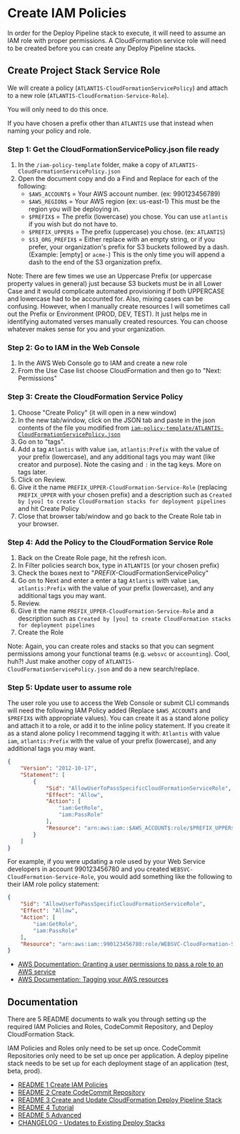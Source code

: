 # Create IAM Policies

In order for the Deploy Pipeline stack to execute, it will need to assume an IAM role with proper permissions. A CloudFormation service role will need to be created before you can create any Deploy Pipeline stacks.

## Create Project Stack Service Role

We will create a policy (`ATLANTIS-CloudFormationServicePolicy`) and attach to a new role (`ATLANTIS-CloudFormation-Service-Role`).

You will only need to do this once.

If you have chosen a prefix other than `ATLANTIS` use that instead when naming your policy and role.

### Step 1: Get the CloudFormationServicePolicy.json file ready

1. In the `/iam-policy-template` folder, make a copy of `ATLANTIS-CloudFormationServicePolicy.json`
2. Open the document copy and do a Find and Replace for each of the following:
   - `$AWS_ACCOUNT$` = Your AWS account number. (ex: 990123456789)
   - `$AWS_REGION$` = Your AWS region (ex: us-east-1) This must be the region you will be deploying in.
   - `$PREFIX$` = The prefix (lowercase) you chose. You can use `atlantis` if you wish but do not have to.
   - `$PREFIX_UPPER$` = The prefix (uppercase) you chose. (ex: `ATLANTIS`)
   - `$S3_ORG_PREFIX$` = Either replace with an empty string, or if you prefer, your organization's prefix for S3 buckets followed by a dash. (Example: [empty] or `acme-`) This is the only time you will append a dash to the end of the S3 organization prefix.

Note: There are few times we use an Uppercase Prefix (or uppercase property values in general) just because S3 buckets must be in all Lower Case and it would complicate automated provisioning if both UPPERCASE and lowercase had to be accounted for. Also, mixing cases can be confusing. However, when I manually create resources I will sometimes call out the Prefix or Environment (PROD, DEV, TEST). It just helps me in identifying automated verses manually created resources. You can choose whatever makes sense for you and your organization.

### Step 2: Go to IAM in the Web Console

1. In the AWS Web Console go to IAM and create a new role
2. From the Use Case list choose CloudFormation and then go to "Next: Permissions"

### Step 3: Create the CloudFormation Service Policy

1. Choose "Create Policy" (it will open in a new window)
2. In the new tab/window, click on the JSON tab and paste in the json contents of the file you modified from [`iam-policy-template/ATLANTIS-CloudFormationServicePolicy.json`](iam-policy-template/ATLANTIS-CloudFormationServicePolicy.json)
3. Go on to "tags".
4. Add a tag `Atlantis` with value `iam`, `atlantis:Prefix` with the value of your prefix (lowercase), and any additional tags you may want (like creator and purpose). Note the casing and `:` in the tag keys. More on tags later.
5. Click on Review.
6. Give it the name `PREFIX_UPPER-CloudFormation-Service-Role` (replacing `PREFIX_UPPER` with your chosen prefix) and a description such as `Created by [you] to create CloudFormation stacks for deployment pipelines` and hit Create Policy
7. Close that browser tab/window and go back to the Create Role tab in your browser.

### Step 4: Add the Policy to the CloudFormation Service Role

1. Back on the Create Role page, hit the refresh icon.
2. In Filter policies search box, type in `ATLANTIS` (or your chosen prefix)
3. Check the boxes next to "_PREFIX_-CloudFormationServicePolicy"
4. Go on to Next and enter a enter a tag `Atlantis` with value `iam`, `atlantis:Prefix` with the value of your prefix (lowercase), and any additional tags you may want.
5. Review.
6. Give it the name `PREFIX_UPPER-CloudFormation-Service-Role` and a description such as `Created by [you] to create CloudFormation stacks for deployment pipelines`
7. Create the Role

Note: Again, you can create roles and stacks so that you can segment permissions among your functional teams (e.g. `websvc` or `accounting`). Cool, huh?! Just make another copy of `ATLANTIS-CloudFormationServicePolicy.json` and do a new search/replace.

### Step 5: Update user to assume role

The user role you use to access the Web Console or submit CLI commands will need the following IAM Policy added (Replace `$AWS_ACCOUNT$` and `$PREFIX$` with appropriate values). You can create it as a stand alone policy and attach it to a role, or add it to the inline policy statement. If you create it as a stand alone policy I recommend tagging it with: `Atlantis` with value `iam`, `atlantis:Prefix` with the value of your prefix (lowercase), and any additional tags you may want.

```JSON
{
    "Version": "2012-10-17",
    "Statement": [
        {
            "Sid": "AllowUserToPassSpecificCloudFormationServiceRole",
            "Effect": "Allow",
            "Action": [
                "iam:GetRole",
                "iam:PassRole" 
            ],
            "Resource": "arn:aws:iam::$AWS_ACCOUNT$:role/$PREFIX_UPPER$-CloudFormation-Service-Role"
        }
    ]
}
```

For example, if you were updating a role used by your Web Service developers in account 990123456780 and you created `WEBSVC-CloudFormation-Service-Role`, you would add something like the following to their IAM role policy statement:

```JSON
{
    "Sid": "AllowUserToPassSpecificCloudFormationServiceRole",
    "Effect": "Allow",
    "Action": [
        "iam:GetRole",
        "iam:PassRole" 
    ],
    "Resource": "arn:aws:iam::990123456780:role/WEBSVC-CloudFormation-Service-Role"
}
```

- [AWS Documentation: Granting a user permissions to pass a role to an AWS service](https://docs.aws.amazon.com/IAM/latest/UserGuide/id_roles_use_passrole.html)
- [AWS Documentation: Tagging your AWS resources](https://docs.aws.amazon.com/tag-editor/latest/userguide/tagging.html)

## Documentation

There are 5 README documents to walk you through setting up the required IAM Policies and Roles, CodeCommit Repository, and Deploy CloudFormation Stack. 

IAM Policies and Roles only need to be set up once. CodeCommit Repositories only need to be set up once per application. A deploy pipeline stack needs to be set up for each deployment stage of an application (test, beta, prod).

- [README 1 Create IAM Policies](README-1-IAM-Policies.md)
- [README 2 Create CodeCommit Repository](README-2-CodeCommit-Repository.md)
- [README 3 Create and Update CloudFormation Deploy Pipeline Stack](README-3-CloudFormation-Deploy-Stack.md)
- [README 4 Tutorial](README-4-Tutorial.md)
- [README 5 Advanced](README-5-Advanced.md)
- [CHANGELOG - Updates to Existing Deploy Stacks](CHANGELOG.md)
